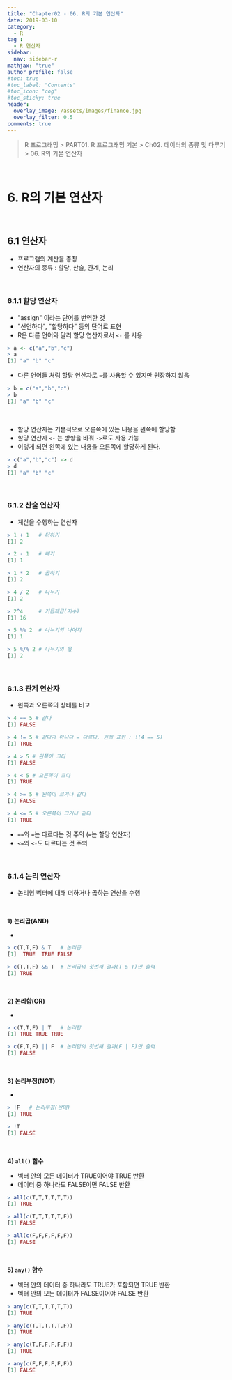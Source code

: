 ```yaml
---
title: "Chapter02 - 06. R의 기본 연산자"
date: 2019-03-10
category:
  - R
tag :
  - R 연산자
sidebar:
  nav: sidebar-r
mathjax: "true"
author_profile: false
#toc: true
#toc_label: "Contents"
#toc_icon: "cog"
#toc_sticky: true
header:
  overlay_image: /assets/images/finance.jpg
  overlay_filter: 0.5
comments: true
---
```

> R 프로그래밍 > PART01. R 프로그래밍 기본 > Ch02. 데이터의 종류 및 다루기 > 06. R의 기본 연산자

<br>

# 6. R의 기본 연산자

<br>

## 6.1 연산자

- 프로그램의 계산을 총칭
- 연산자의 종류 : 할당, 산술, 관계, 논리

<br>

### 6.1.1 할당 연산자

- "assign" 이라는 단어를 번역한 것
- "선언하다", "할당하다" 등의 단어로 표현
- R은 다른 언어와 달리 할당 연산자로서 `<-` 를 사용
```R
> a <- c("a","b","c")
> a
[1] "a" "b" "c"
```

- 다른 언어들 처럼 할당 연산자로 `=`를 사용할 수 있지만 권장하지 않음
```R
> b = c("a","b","c")
> b
[1] "a" "b" "c"
```

<br>

- 할당 연산자는 기본적으로 오른쪽에 있는 내용을 왼쪽에 할당함
- 할당 연산자 `<-` 는 방향을 바꿔 `->`로도 사용 가능
- 이렇게 되면 왼쪽에 있는 내용을 오른쪽에 할당하게 된다.
```R
> c("a","b","c") -> d
> d
[1] "a" "b" "c"
```

<br>

### 6.1.2 산술 연산자

- 계산을 수행하는 연산자
```R
> 1 + 1   # 더하기
[1] 2
```
```R
> 2 - 1   # 빼기
[1] 1
```
```R
> 1 * 2   # 곱하기
[1] 2
```
```R
> 4 / 2   # 나누기
[1] 2
```
```R
> 2^4     # 거듭제곱(지수)
[1] 16
```
```R
> 5 %% 2  # 나누기의 나머지
[1] 1
```
```R
> 5 %/% 2 # 나누기의 몫
[1] 2
```

<br>

### 6.1.3 관계 연산자

- 왼쪽과 오른쪽의 상태를 비교
```R
> 4 == 5 # 같다
[1] FALSE
```
```R
> 4 != 5 # 같다가 아니다 = 다르다, 원래 표현 : !(4 == 5)
[1] TRUE
```
```R
> 4 > 5 # 왼쪽이 크다
[1] FALSE
```
```R
> 4 < 5 # 오른쪽이 크다
[1] TRUE
```
```R
> 4 >= 5 # 왼쪽이 크거나 같다
[1] FALSE
```
```R
> 4 <= 5 # 오른쪽이 크거나 같다
[1] TRUE
```

- `==`와 `=`는 다르다는 것 주의 (`=`는 할당 연산자)
- `<=`와 `<-`도 다르다는 것 주의

<br>

### 6.1.4 논리 연산자

- 논리형 벡터에 대해 더하거나 곱하는 연산을 수행

<br>

**1) 논리곱(AND)**

-    
```R
> c(T,T,F) & T   # 논리곱
[1]  TRUE  TRUE FALSE
```
```R
> c(T,T,F) && T  # 논리곱의 첫번째 결과(T & T)만 출력
[1] TRUE
```

<br>

**2) 논리합(OR)**

-     
```R
> c(T,T,F) | T   # 논리합
[1] TRUE TRUE TRUE
```
```R
> c(F,T,F) || F  # 논리합의 첫번째 결과(F | F)만 출력
[1] FALSE
```

<br>

**3) 논리부정(NOT)**

-    
```R
> !F   # 논리부정(반대)
[1] TRUE
```
```R
> !T
[1] FALSE
```

<br>

**4) `all()` 함수**

- 벡터 안의 모든 데이터가 TRUE이어야 TRUE 반환
- 데이터 중 하나라도 FALSE이면 FALSE 반환
```R
> all(c(T,T,T,T,T,T))
[1] TRUE
```
```R
> all(c(T,T,T,T,T,F))
[1] FALSE
```
```R
> all(c(F,F,F,F,F,F))
[1] FALSE
```

<br>

**5) `any()` 함수**

- 벡터 안의 데이터 중 하나라도 TRUE가 포함되면 TRUE 반환
- 벡터 안의 모든 데이터가 FALSE이어야 FALSE 반환
```R
> any(c(T,T,T,T,T,T))
[1] TRUE
```
```R
> any(c(T,T,T,T,T,F))
[1] TRUE
```
```R
> any(c(T,F,F,F,F,F))
[1] TRUE
```
```R
> any(c(F,F,F,F,F,F))
[1] FALSE
```
